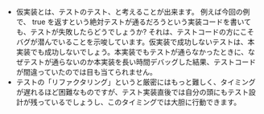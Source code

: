 * 仮実装とは、テストのテスト、と考えることが出来ます。 例えば今回の例で、 true を返すという絶対テストが通るだろうという実装コードを書いても、テストが失敗したらどうでしょうか? それは、テストコードの方にこそバグが潜んでいることを示唆しています。仮実装で成功しないテストは、本実装でも成功しないでしょう。本実装でもテストが通らなかったときに、なぜテストが通らないのか本実装を長い時間デバッグした結果、テストコードが間違っていたのでは目も当てられません。
* テストの「リファクタリング」というと厳密にはもっと難しく、タイミングが遅れるほど困難なものですが、テスト実装直後では自分の頭にもテスト設計が残っているでしょうし、このタイミングでは大胆に行動できます。